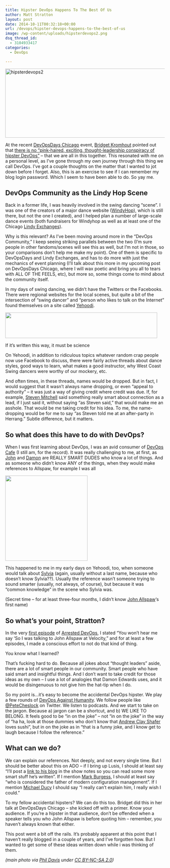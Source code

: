 ```yaml
---
title: Hipster DevOps Happens To The Best Of Us
author: Matt Stratton
layout: post
date: 2014-10-11T00:32:18+00:00
url: /devops/hipster-devops-happens-to-the-best-of-us
image: /wp-content/uploads/hipsterdevops2.png
dsq_thread_id:
  - 3104933417
categories:
  - DevOps

---
```

<img class="aligncenter size-full wp-image-6940" src="/wp-content/uploads/hipsterdevops2.png" alt="hipsterdevops2" width="550" height="218" srcset="/wp-content/uploads/hipsterdevops2.png 550w, /wp-content/uploads/hipsterdevops2-300x118.png 300w" sizes="(max-width: 550px) 100vw, 550px" />

At the recent <a href="https://devopsdays.org/events/2014-chicago" target="_blank">DevOpsDays Chicago</a> event, <a href="https://bridgetkromhout.com/" target="_blank">Bridget Kromhout</a> pointed out that <a href="https://devopsdays.org/events/2014-chicago/proposals/How%20Much%20Is%20That%20DevOps%20In%20The%20Window/" target="_blank">there is no &#8220;pink-haired, exciting, thought-leadership conspiracy of hipster DevOps&#8221;</a> &#8211; that we are all in this together. This resonated with me on a personal level, as I&#8217;ve gone through my own journey through this thing we call DevOps. I&#8217;ve got a couple thoughts on the matter that I wanted to jot down before I forget. Also, this is an exercise to see if I can remember my blog login password. Which I seem to have been able to do. So yay me.

## DevOps Community as the Lindy Hop Scene

Back in a former life, I was heavily involved in the swing dancing &#8220;scene&#8221;. I was one of the creators of a major dance website (<a href="https://windyhop.org" target="_blank">WindyHop</a>), which is still there, but not the one I created), and I helped plan a number of large-scale dance events (both fundraisers for Windyhop as well as at least one of the Chicago <a href="https://en.wikipedia.org/wiki/Lindy_exchange" target="_blank">Lindy Exchanges</a>).

Why is this relevant? As I&#8217;ve been moving around more in the &#8220;DevOps Community,&#8221; I keep seeing striking parallels between the two (I&#8217;m sure people in other fandoms/scenes will see this as well, but I&#8217;m not in those, so your comparisons don&#8217;t help me make my point). One of them is specific to DevOpsDays and Lindy Exchanges, and has to do more with just the mechanics of event planning (I&#8217;ll talk about this more in my upcoming post on DevOpsDays Chicago, where I will wax poetic and bring you all to tears with ALL OF THE FEELS, etc), but more so, some things come to mind about the community itself.

In my days of swing dancing, we didn&#8217;t have the Twitters or the Facebooks. There were regional websites for the local scenes, but quite a bit of the intersection of &#8220;swing dancer&#8221; and &#8220;person who likes to talk on the Internet&#8221; found themselves on a site called [Yehoodi][1].

<div id="attachment_6948" style="width: 490px" class="wp-caption aligncenter">
  <img class="wp-image-6948" src="/wp-content/uploads/yehooditwitter2.png" alt="" width="480" height="81" srcset="/wp-content/uploads/yehooditwitter2.png 560w, /wp-content/uploads/yehooditwitter2-300x50.png 300w" sizes="(max-width: 480px) 100vw, 480px" />

  <p class="wp-caption-text">
    If it&#8217;s written this way, it must be science
  </p>
</div>

On Yehoodi, in addition to ridiculous topics whatever random crap people now use Facebook to discuss, there were fairly active threads about dance styles, good ways to learn, what makes a good instructor, why West Coast Swing dancers were worthy of our mockery, etc.

And often times, in these threads, names would be dropped. But in fact, I would suggest that it wasn&#8217;t always name dropping, or even &#8220;appeal to authority&#8221; &#8211; it was just a way of giving credit where credit was due. If, for example, <a href="https://www.stevenandvirginie.com/" target="_blank">Steven Mitchell</a> said something really smart about connection as a lead, if I just said it, without saying &#8220;as Steven said,&#8221; that would make me an asshole. That would be me taking credit for his idea. To me, the name-dropping would be for me to say &#8220;as Steven told me at an after-party in Herrang.&#8221; Subtle difference, but it matters.

## So what does this have to do with DevOps?

When I was first learning about DevOps, I was an avid consumer of <a href="https://devopscafe.org/" target="_blank">DevOps Cafe</a> (I still am, for the record). It was really challenging to me, at first, as [John][2] and [Damon][3] are REALLY SMART DUDES who know a lot of things. And as someone who didn&#8217;t know ANY of the things, when they would make references to Allspaw, for example I was all

<img class="alignnone" src="https://replygif.net/i/331.gif" alt="" width="260" height="269" />

This happened to me in my early days on Yehoodi, too, when someone would talk about [Sylvia][4] (again, usually without a last name, because who doesn&#8217;t know Sylvia??). Usually the reference wasn&#8217;t someone trying to sound smarter (usually, not always, of course), but because it was &#8220;common knowledge&#8221; in the scene who Sylvia was.

(Secret time &#8211; for at least three-four months, I didn&#8217;t know [John Allspaw][5]&#8216;s first name)

## So what&#8217;s your point, Stratton?

In the very <a href="https://www.arresteddevops.com/1" target="_blank">first episode</a> of <a href="https://www.arresteddevops.com" target="_blank">Arrested DevOps</a>, I stated &#8220;You won&#8217;t hear me say &#8216;So I was talking to John Allspaw at Velocity,&#8221; and for at least a few episodes, I made a conscious effort to not do that kind of thing.

You know what I learned?

That&#8217;s fucking hard to do. Because all jokes about &#8220;thought leaders&#8221; aside, there are a lot of smart people in our community. Smart people who have said smart and insightful things. And I don&#8217;t want to take credit for those ideas as my own &#8211; I use a lot of analogies that Damon Edwards uses, and it would be disingenuous to not give him the hat-tip when I do.

So my point is&#8230;it&#8217;s easy to become the accidental DevOps hipster. We play a few rounds of <a href="https://devopsagainsthumanity.com/" target="_blank">DevOps Against Humanity</a>. We follow people like <a href="https://twitter.com/PeteCheslock" target="_blank">@PeteCheslock</a> on Twitter. We listen to podcasts. And we start to take on the jargon. Because a) jargon can be a shortcut, and b) WE LIKE TO BELONG. It feels good to be &#8220;in on the joke&#8221; &#8211; not &#8220;in on the joke&#8221; in the way of &#8220;ha ha, look at those dummies who don&#8217;t know that [Andrew Clay Shafer][6] loves sushi&#8221;, but in on the joke as in &#8220;that is a funny joke, and I know get to laugh because I follow the reference.&#8221;

## What can we do?

We can explain our references. Not deeply, and not every single time. But I should be better about this on ADO &#8211; if I bring up Lusis, I should at least say &#8220;I&#8217;ll post a <a href="https://blog.lusis.org/" target="_blank">link to his blog</a> in the show notes so you can read some more smart stuff he&#8217;s written&#8221;. If I mention <a href="https://en.wikipedia.org/wiki/Mark_Burgess_(computer_scientist)" target="_blank">Mark Burgess</a>, I should at least say &#8220;who is considered the father of modern configuration management&#8221;. If I mention <a href="https://goatcan.wordpress.com/" target="_blank">Michael Ducy</a> I should say &#8220;I really can&#8217;t explain him, I really wish I could.&#8221;

To my fellow accidental hipsters? We can do this too. Bridget did this in her talk at DevOpsDays Chicago &#8211; she kicked off with a primer. Know your audience. If you&#8217;re a hipster in that audience, don&#8217;t be offended when a speaker tells you who John Allspaw is before quoting him &#8211; remember, you haven&#8217;t always known that either.

This post went a bit off the rails. It&#8217;s probably apparent at this point that I haven&#8217;t really blogged in a couple of years, and I&#8217;ve forgotten how. But I wanted to get some of these ideas written down while i was thinking of them.

<address>
  (main photo via <a href="https://www.flickr.com/photos/eastsidephil/9115448919/in/photolist-eTv4op-K24h-Piku-7Y7tJ6-k6TeEL-cQaJrh-p2ccb-8WFjH2-oSZxB-2v26S-aRMjr-nndrKf-8dkLmq-psQCe-FhX7P-4AHDom-7Y7ucv-2f2w8-73xPGk-9UGLm-4V3RMJ-5Nf2Kz-JBG5-2QJEDn-dHPBpS-9V96nt-7c4zmn-xpmaQ-4v8CJe-8oWDfk-aRSa9e-8xGB5J-75Ni8E-98etT-dCbAu8-bnkcQ-avLH5T-en19P2-8ScFkp-cEk5S-bBCNnB-644UDm-CXyBf-di8qYV-zKNeB-3oaaLy-iGspP-28VsE-8rzXnd-9Txkk8" target="_blank">Phil Davis</a> under <a href="https://creativecommons.org/licenses/by-nc-sa/2.0/" target="_blank">CC BY-NC-SA 2.0</a>)
</address>

 [1]: https://www.yehoodi.com
 [2]: https://twitter.com/botchagalupe
 [3]: https://twitter.com/damonedwards
 [4]: https://en.wikipedia.org/wiki/Sylvia_Sykes
 [5]: https://twitter.com/allspaw
 [6]: https://twitter.com/littleidea
